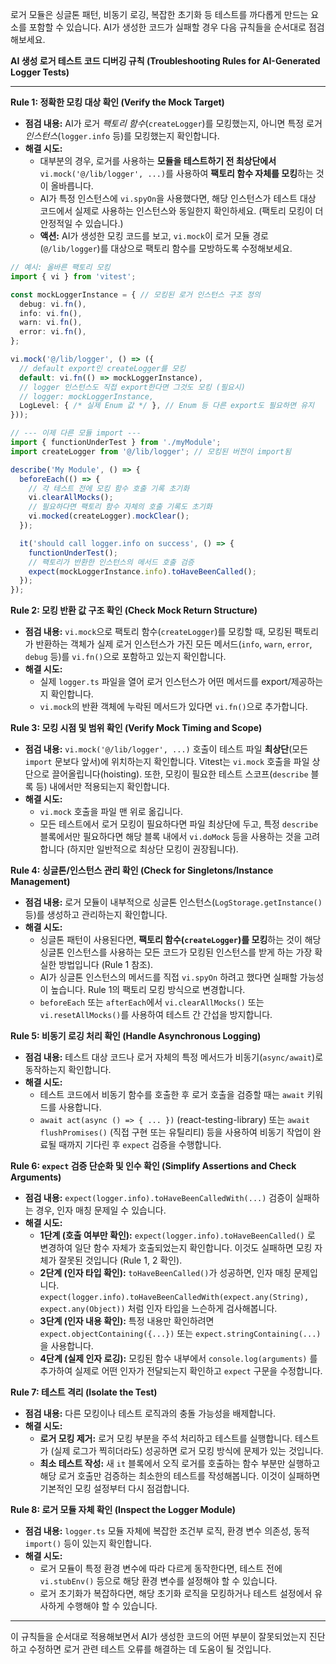 로거 모듈은 싱글톤 패턴, 비동기 로깅, 복잡한 초기화 등 테스트를 까다롭게 만드는 요소를 포함할 수 있습니다. AI가 생성한 코드가 실패할 경우 다음 규칙들을 순서대로 점검해보세요.

**AI 생성 로거 테스트 코드 디버깅 규칙 (Troubleshooting Rules for AI-Generated Logger Tests)**

---

**Rule 1: 정확한 모킹 대상 확인 (Verify the Mock Target)**

*   **점검 내용:** AI가 로거 *팩토리 함수*(`createLogger`)를 모킹했는지, 아니면 특정 로거 *인스턴스*(`logger.info` 등)를 모킹했는지 확인합니다.
*   **해결 시도:**
    *   대부분의 경우, 로거를 사용하는 **모듈을 테스트하기 전 최상단에서** `vi.mock('@/lib/logger', ...)`를 사용하여 **팩토리 함수 자체를 모킹**하는 것이 올바릅니다.
    *   AI가 특정 인스턴스에 `vi.spyOn`을 사용했다면, 해당 인스턴스가 테스트 대상 코드에서 실제로 사용하는 인스턴스와 동일한지 확인하세요. (팩토리 모킹이 더 안정적일 수 있습니다.)
    *   **액션:** AI가 생성한 모킹 코드를 보고, `vi.mock`이 로거 모듈 경로(`@/lib/logger`)를 대상으로 팩토리 함수를 모방하도록 수정해보세요.

```typescript
// 예시: 올바른 팩토리 모킹
import { vi } from 'vitest';

const mockLoggerInstance = { // 모킹된 로거 인스턴스 구조 정의
  debug: vi.fn(),
  info: vi.fn(),
  warn: vi.fn(),
  error: vi.fn(),
};

vi.mock('@/lib/logger', () => ({
  // default export인 createLogger를 모킹
  default: vi.fn(() => mockLoggerInstance),
  // logger 인스턴스도 직접 export한다면 그것도 모킹 (필요시)
  // logger: mockLoggerInstance,
  LogLevel: { /* 실제 Enum 값 */ }, // Enum 등 다른 export도 필요하면 유지
}));

// --- 이제 다른 모듈 import ---
import { functionUnderTest } from './myModule';
import createLogger from '@/lib/logger'; // 모킹된 버전이 import됨

describe('My Module', () => {
  beforeEach(() => {
    // 각 테스트 전에 모킹 함수 호출 기록 초기화
    vi.clearAllMocks();
    // 필요하다면 팩토리 함수 자체의 호출 기록도 초기화
    vi.mocked(createLogger).mockClear();
  });

  it('should call logger.info on success', () => {
    functionUnderTest();
    // 팩토리가 반환한 인스턴스의 메서드 호출 검증
    expect(mockLoggerInstance.info).toHaveBeenCalled();
  });
});
```

**Rule 2: 모킹 반환 값 구조 확인 (Check Mock Return Structure)**

*   **점검 내용:** `vi.mock`으로 팩토리 함수(`createLogger`)를 모킹할 때, 모킹된 팩토리가 반환하는 객체가 실제 로거 인스턴스가 가진 모든 메서드(`info`, `warn`, `error`, `debug` 등)를 `vi.fn()`으로 포함하고 있는지 확인합니다.
*   **해결 시도:**
    *   실제 `logger.ts` 파일을 열어 로거 인스턴스가 어떤 메서드를 export/제공하는지 확인합니다.
    *   `vi.mock`의 반환 객체에 누락된 메서드가 있다면 `vi.fn()`으로 추가합니다.

**Rule 3: 모킹 시점 및 범위 확인 (Verify Mock Timing and Scope)**

*   **점검 내용:** `vi.mock('@/lib/logger', ...)` 호출이 테스트 파일 **최상단**(모든 `import` 문보다 앞서)에 위치하는지 확인합니다. Vitest는 `vi.mock` 호출을 파일 상단으로 끌어올립니다(hoisting). 또한, 모킹이 필요한 테스트 스코프(`describe` 블록 등) 내에서만 적용되는지 확인합니다.
*   **해결 시도:**
    *   `vi.mock` 호출을 파일 맨 위로 옮깁니다.
    *   모든 테스트에서 로거 모킹이 필요하다면 파일 최상단에 두고, 특정 `describe` 블록에서만 필요하다면 해당 블록 내에서 `vi.doMock` 등을 사용하는 것을 고려합니다 (하지만 일반적으로 최상단 모킹이 권장됩니다).

**Rule 4: 싱글톤/인스턴스 관리 확인 (Check for Singletons/Instance Management)**

*   **점검 내용:** 로거 모듈이 내부적으로 싱글톤 인스턴스(`LogStorage.getInstance()` 등)를 생성하고 관리하는지 확인합니다.
*   **해결 시도:**
    *   싱글톤 패턴이 사용된다면, **팩토리 함수(`createLogger`)를 모킹**하는 것이 해당 싱글톤 인스턴스를 사용하는 모든 코드가 모킹된 인스턴스를 받게 하는 가장 확실한 방법입니다 (Rule 1 참조).
    *   AI가 싱글톤 인스턴스의 메서드를 직접 `vi.spyOn` 하려고 했다면 실패할 가능성이 높습니다. Rule 1의 팩토리 모킹 방식으로 변경합니다.
    *   `beforeEach` 또는 `afterEach`에서 `vi.clearAllMocks()` 또는 `vi.resetAllMocks()`를 사용하여 테스트 간 간섭을 방지합니다.

**Rule 5: 비동기 로깅 처리 확인 (Handle Asynchronous Logging)**

*   **점검 내용:** 테스트 대상 코드나 로거 자체의 특정 메서드가 비동기(`async/await`)로 동작하는지 확인합니다.
*   **해결 시도:**
    *   테스트 코드에서 비동기 함수를 호출한 후 로거 호출을 검증할 때는 `await` 키워드를 사용합니다.
    *   `await act(async () => { ... })` (react-testing-library) 또는 `await flushPromises()` (직접 구현 또는 유틸리티) 등을 사용하여 비동기 작업이 완료될 때까지 기다린 후 `expect` 검증을 수행합니다.

**Rule 6: `expect` 검증 단순화 및 인수 확인 (Simplify Assertions and Check Arguments)**

*   **점검 내용:** `expect(logger.info).toHaveBeenCalledWith(...)` 검증이 실패하는 경우, 인자 매칭 문제일 수 있습니다.
*   **해결 시도:**
    *   **1단계 (호출 여부만 확인):** `expect(logger.info).toHaveBeenCalled()` 로 변경하여 일단 함수 자체가 호출되었는지 확인합니다. 이것도 실패하면 모킹 자체가 잘못된 것입니다 (Rule 1, 2 확인).
    *   **2단계 (인자 타입 확인):** `toHaveBeenCalled()`가 성공하면, 인자 매칭 문제입니다. `expect(logger.info).toHaveBeenCalledWith(expect.any(String), expect.any(Object))` 처럼 인자 타입을 느슨하게 검사해봅니다.
    *   **3단계 (인자 내용 확인):** 특정 내용만 확인하려면 `expect.objectContaining({...})` 또는 `expect.stringContaining(...)` 을 사용합니다.
    *   **4단계 (실제 인자 로깅):** 모킹된 함수 내부에서 `console.log(arguments)` 를 추가하여 실제로 어떤 인자가 전달되는지 확인하고 `expect` 구문을 수정합니다.

**Rule 7: 테스트 격리 (Isolate the Test)**

*   **점검 내용:** 다른 모킹이나 테스트 로직과의 충돌 가능성을 배제합니다.
*   **해결 시도:**
    *   **로거 모킹 제거:** 로거 모킹 부분을 주석 처리하고 테스트를 실행합니다. 테스트가 (실제 로그가 찍히더라도) 성공하면 로거 모킹 방식에 문제가 있는 것입니다.
    *   **최소 테스트 작성:** 새 `it` 블록에서 오직 로거를 호출하는 함수 부분만 실행하고 해당 로거 호출만 검증하는 최소한의 테스트를 작성해봅니다. 이것이 실패하면 기본적인 모킹 설정부터 다시 점검합니다.

**Rule 8: 로거 모듈 자체 확인 (Inspect the Logger Module)**

*   **점검 내용:** `logger.ts` 모듈 자체에 복잡한 조건부 로직, 환경 변수 의존성, 동적 `import()` 등이 있는지 확인합니다.
*   **해결 시도:**
    *   로거 모듈이 특정 환경 변수에 따라 다르게 동작한다면, 테스트 전에 `vi.stubEnv()` 등으로 해당 환경 변수를 설정해야 할 수 있습니다.
    *   로거 초기화가 복잡하다면, 해당 초기화 로직을 모킹하거나 테스트 설정에서 유사하게 수행해야 할 수 있습니다.

---

이 규칙들을 순서대로 적용해보면서 AI가 생성한 코드의 어떤 부분이 잘못되었는지 진단하고 수정하면 로거 관련 테스트 오류를 해결하는 데 도움이 될 것입니다.